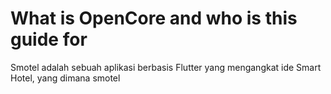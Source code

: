# What is OpenCore and who is this guide for

Smotel adalah sebuah aplikasi berbasis Flutter yang mengangkat ide Smart Hotel, yang dimana smotel 
